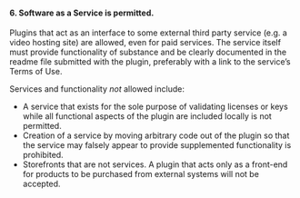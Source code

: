 <h4>6. Software as a Service is permitted.</h4>

Plugins that act as an interface to some external third party service (e.g. a video hosting site) are allowed, even for paid services. The service itself must provide functionality of substance and be clearly documented in the readme file submitted with the plugin, preferably with a link to the service’s Terms of Use.

Services and functionality <em>not</em> allowed include:

<ul>
	<li>A service that exists for the sole purpose of validating licenses or keys while all functional aspects of the plugin are included locally is not permitted.</li>
	<li>Creation of a service by moving arbitrary code out of the plugin so that the service may falsely appear to provide supplemented functionality is prohibited.</li>
	<li>Storefronts that are not services. A plugin that acts only as a front-end for products to be purchased from external systems will not be accepted.</li>
</ul>